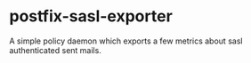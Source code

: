 # postfix-sasl-exporter

A simple policy daemon which exports a few metrics about sasl authenticated sent mails.
